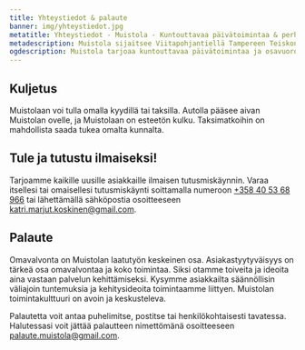```yaml
---
title: Yhteystiedot & palaute
banner: img/yhteystiedot.jpg
metatitle: Yhteystiedot - Muistola - Kuntouttavaa päivätoimintaa & perhehoitoa Tampereella
metadescription: Muistola sijaitsee Viitapohjantiellä Tampereen Teiskon Pohtolassa. Puhelinnumero 040 53 68 966.
ogdescription: Muistola tarjoaa kuntouttavaa päivätoimintaa ja osavuorokautista perhehoitoa ikäihmisille ja omaishoidettaville työikäisille Viitapohjantiellä Tampereen Teiskon Pohtolassa. Soita ja varaa ilmainen tutustumiskäynti!
---
```


## Kuljetus

Muistolaan voi tulla omalla kyydillä tai taksilla. Autolla pääsee aivan Muistolan ovelle, ja Muistolaan on esteetön kulku. Taksimatkoihin on mahdollista saada tukea omalta kunnalta.

## Tule ja tutustu ilmaiseksi!

Tarjoamme kaikille uusille asiakkaille ilmaisen tutusmiskäynnin. Varaa itsellesi tai omaisellesi tutusmiskäynti soittamalla numeroon [+358 40 53 68 966](tel:+358405368966) tai lähettämällä sähköpostia osoitteeseen [katri.marjut.koskinen@gmail.com](mailto:katri.marjut.koskinen@gmail.com).

## Palaute

Omavalvonta on Muistolan laatutyön keskeinen osa. Asiakastyytyväisyys on tärkeä osa omavalvontaa ja koko toimintaa. Siksi otamme toiveita ja ideoita aina vastaan palvelun kehittämiseksi. Kysymme asiakkailta säännöllisin väliajoin tuntemuksia ja  kehitysideoita toimintaamme liittyen. Muistolan toimintakulttuuri on avoin ja keskusteleva.

Palautetta voit antaa puhelimitse, postitse tai henkilökohtaisesti tavatessa. Halutessasi voit jättää palautteen nimettömänä osoitteeseen [palaute.muistola@gmail.com](mailto:palaute.muistola@gmail.com).
